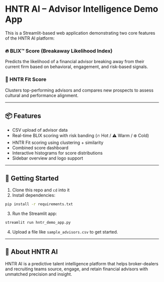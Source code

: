 # HNTR AI – Advisor Intelligence Demo App

This is a Streamlit-based web application demonstrating two core features of the HNTR AI platform:

### 🔥 BLIX™ Score (Breakaway Likelihood Index)
Predicts the likelihood of a financial advisor breaking away from their current firm based on behavioral, engagement, and risk-based signals.

### 🧬 HNTR Fit Score
Clusters top-performing advisors and compares new prospects to assess cultural and performance alignment.

---

## 📦 Features

- CSV upload of advisor data
- Real-time BLIX scoring with risk banding (🔥 Hot / ⚠️ Warm / ❄️ Cold)
- HNTR Fit scoring using clustering + similarity
- Combined score dashboard
- Interactive histograms for score distributions
- Sidebar overview and logo support

---

## 🚀 Getting Started

1. Clone this repo and `cd` into it
2. Install dependencies:
```bash
pip install -r requirements.txt
```
3. Run the Streamlit app:
```bash
streamlit run hntr_demo_app.py
```
4. Upload a file like `sample_advisors.csv` to get started.

---

## 🧠 About HNTR AI

HNTR AI is a predictive talent intelligence platform that helps broker-dealers and recruiting teams source, engage, and retain financial advisors with unmatched precision and insight.
